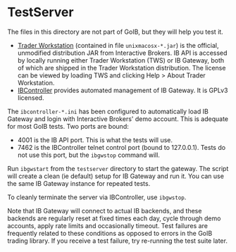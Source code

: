 TestServer
==========

The files in this directory are not part of GoIB, but they will help you test it.

* [Trader Workstation](http://www.interactivebrokers.com/en/pagemap/pagemap_APISolutions.php)
  (contained in file ``unixmacosx-*.jar``) is the official, unmodified
  distribution JAR from Interactive Brokers. IB API is accessed by locally
  running either Trader Workstation (TWS) or IB Gateway, both of which are
  shipped in the Trader Workstation distribution. The license can be viewed by
  loading TWS and clicking Help > About Trader Workstation.
* [IBController](http://sourceforge.net/projects/ibcontroller/) provides
  automated management of IB Gateway. It is GPLv3 licensed.

The ``ibcontroller-*.ini`` has been configured to automatically load IB
Gateway and login with Interactive Brokers' demo account. This is adequate for
most GoIB tests. Two ports are bound:

* 4001 is the IB API port. This is what the tests will use.
* 7462 is the IBController telnet control port (bound to 127.0.0.1). Tests do
  not use this port, but the ``ibgwstop`` command will.

Run ``ibgwstart`` from the ``testserver`` directory to start the gateway. The
script will create a clean (ie default) setup for IB Gateway and run it. You
can use the same IB Gateway instance for repeated tests.

To cleanly terminate the server via IBController, use ``ibgwstop``.

Note that IB Gateway will connect to actual IB backends, and these backends are
regularly reset at fixed times each day, cycle through demo accounts, apply rate
limits and occasionally timeout. Test failures are frequently related to these
conditions as opposed to errors in the GoIB trading library. If you receive a
test failure, try re-running the test suite later.
